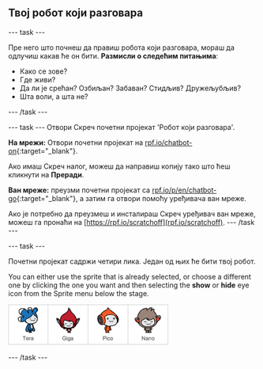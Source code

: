 ## Твој робот који разговара

\--- task \---

Пре него што почнеш да правиш робота који разговара, мораш да одлучиш какав ће он бити. **Размисли о следећим питањима**:

+ Како се зове?
+ Где живи?
+ Да ли је срећан? Озбиљан? Забаван? Стидљив? Дружељубљив?
+ Шта воли, а шта не?

\--- /task \---

\--- task \--- Отвори Скреч почетни пројекат 'Робот који разговара'.

**На мрежи:** Отвори почетни пројекат на [rpf.io/chatbot-on](http://rpf.io/chatbot-on){:target="_blank"}.

Ако имаш Скреч налог, можеш да направиш копију тако што ћеш кликнути на **Преради**.

**Ван мреже:** преузми почетни пројекат са [rpf.io/p/en/chatbot-go](http://rpf.io/p/en/chatbot-go){:target="_blank"}, а затим га отвори помоћу уређивача ван мреже.

Ако је потребно да преузмеш и инсталираш Скреч уређивач ван мреже, можеш га пронаћи на [https://rpf.io/scratchoff](rpf.io/scratchoff). \--- /task \---

\--- task \---

Почетни пројекат садржи четири лика. Један од њих ће бити твој робот.

You can either use the sprite that is already selected, or choose a different one by clicking the one you want and then selecting the **show** or **hide** eye icon from the Sprite menu below the stage.

![Одабери лика](images/chatbot-characters.png)

\--- /task \---